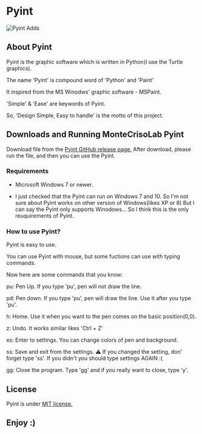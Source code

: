 # Pyint

![Pyint Adds](https://user-images.githubusercontent.com/87603390/126778265-83fa37a4-fd8a-4834-a750-762995197800.png)

## About Pyint

Pyint is the graphic software which is written in Python(I use the Turtle graphics).

The name 'Pyint' is compound word of 'Python' and 'Paint'

It inspired from the MS Winodws' graphic software - MSPaint.

'Simple' & 'Ease' are keywords of Pyint.

So, 'Design Simple, Easy to handle' is the motto of this project.

## Downloads and Running MonteCrisoLab Pyint

Download file from the [Pyint GitHub release page.](https://github.com/Johndoe0153/Pyint/releases)
After download, please run the file, and then you can use the Pyint.

### Requirements

- Microsoft Windows 7 or newer.
 
 - I just checked that the Pyint can run on Windows 7 and 10. So I'm not sure about Pyint works on other version of Windows(likes XP or 8)
  But I can say the Pyint only supports Winodows... So I think this is the only reuquirements of Pyint.

### How to use Pyint?

Pyint is easy to use.

You can use Pyint with mouse, but some fuctions can use with typing commands.

Now here are some commands that you know:

pu: Pen Up. If you type 'pu', pen will not draw the line.

pd: Pen down. If you type 'pu', pen will draw the line. Use it after you type 'pu'.

h: Home. Use it when you want to the pen comes on the basic position(0,0).

z: Undo. It works similar likes 'Ctrl + Z'

es: Enter to settings. You can change colors of pen and background.

ss: Save and exit from the settings. ⚠️ If you changed the setting, don' forget type 'ss'. If you didn't you should type settings AGAIN :(

gg: Close the program. Type 'gg' and if you really want to close, type 'y'.

## License

Pyint is under [MIT license.](https://github.com/Johndoe0153/Pyint/blob/master/LICENSE.md)

## Enjoy :)
